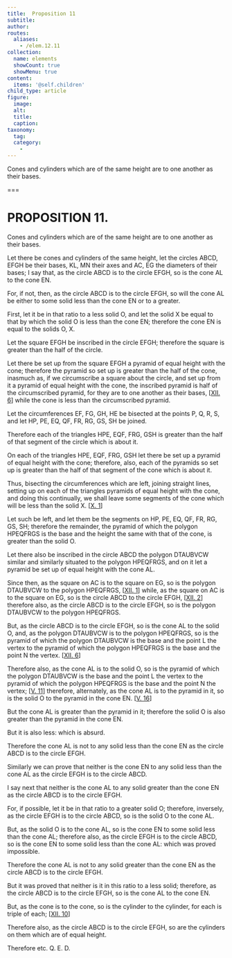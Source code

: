 ```yaml
---
title:  Proposition 11
subtitle: 
author:
routes:
  aliases:
    - /elem.12.11
collection:
  name: elements
  showCount: true
  showMenu: true
content:
  items: '@self.children'
child_type: article
figure:
  image:
  alt:
  title:
  caption:
taxonomy:
  tag:
  category:
    - 
---
```


<p>
       <hi rend="ital">Cones and cylinders which are of the same height are to one another as their bases.</hi>
      </p>

===

<h1>PROPOSITION 11.</h1>
<p>
       <span class="ital">Cones and cylinders which are of the same height are to one another as their bases.</span>
      </p>

<p>Let there be cones and cylinders of the same height, let the circles <span class="ital">ABCD</span>, <span class="ital">EFGH</span> be their bases, <span class="ital">KL</span>, <span class="ital">MN</span> their axes and <span class="ital">AC</span>, <span class="ital">EG</span> the diameters of their bases; I say that, as the circle <span class="ital">ABCD</span> is to the circle <span class="ital">EFGH</span>, so is the cone <span class="ital">AL</span> to the cone <span class="ital">EN</span>. 
      </p>

<p>For, if not, then, as the circle <span class="ital">ABCD</span> is to the circle <span class="ital">EFGH</span>, so will the cone <span class="ital">AL</span> be either to some solid less than the cone <span class="ital">EN</span> or to a greater. </p>

<p>First, let it be in that ratio to a less solid <span class="ital">O</span>, and let the solid <span class="ital">X</span> be equal to that by which the solid <span class="ital">O</span> is less than the cone <span class="ital">EN</span>; therefore the cone <span class="ital">EN</span> is equal to the solids <span class="ital">O</span>, <span class="ital">X</span>. </p>

<p>Let the square <span class="ital">EFGH</span> be inscribed in the circle <span class="ital">EFGH</span>; therefore the square is greater than the half of the circle. </p>

<p>Let there be set up from the square <span class="ital">EFGH</span> a pyramid of equal height with the cone; therefore the pyramid so set up is greater than the half of the cone, inasmuch as, if we circumscribe a square about the circle, and set up from it a pyramid of equal height with the cone, the inscribed pyramid is half of the circumscribed pyramid, for they are to one another as their bases, [<a href="/elem.12.6">XII. 6</a>] while the cone is less than the circumscribed pyramid. <pb n="407"/></p>

<p>Let the circumferences <span class="ital">EF</span>, <span class="ital">FG</span>, <span class="ital">GH</span>, <span class="ital">HE</span> be bisected at the points <span class="ital">P</span>, <span class="ital">Q</span>, <span class="ital">R</span>, <span class="ital">S</span>, and let <span class="ital">HP</span>, <span class="ital">PE</span>, <span class="ital">EQ</span>, <span class="ital">QF</span>, <span class="ital">FR</span>, <span class="ital">RG</span>, <span class="ital">GS</span>, <span class="ital">SH</span> be joined. </p>

<p>Therefore each of the triangles <span class="ital">HPE</span>, <span class="ital">EQF</span>, <span class="ital">FRG</span>, <span class="ital">GSH</span> is greater than the half of that segment of the circle which is about it. </p>

<p>On each of the triangles <span class="ital">HPE</span>, <span class="ital">EQF</span>, <span class="ital">FRG</span>, <span class="ital">GSH</span> let there be set up a pyramid of equal height with the cone; therefore, also, each of the pyramids so set up is greater than the half of that segment of the cone which is about it. </p>

<p>Thus, bisecting the circumferences which are left, joining straight lines, setting up on each of the triangles pyramids of equal height with the cone, and doing this continually, we shall leave some segments of the cone which will be less than the solid <span class="ital">X</span>. [<a href="/elem.10.1">X. 1</a>] </p>

<p>Let such be left, and let them be the segments on <span class="ital">HP</span>, <span class="ital">PE</span>, <span class="ital">EQ</span>, <span class="ital">QF</span>, <span class="ital">FR</span>, <span class="ital">RG</span>, <span class="ital">GS</span>, <span class="ital">SH</span>; therefore the remainder, the pyramid of which the polygon <span class="ital">HPEQFRGS</span> is the base and the height the same with that of the cone, is greater than the solid <span class="ital">O</span>. </p>

<p>Let there also be inscribed in the circle <span class="ital">ABCD</span> the polygon <span class="ital">DTAUBVCW</span> similar and similarly situated to the polygon <span class="ital">HPEQFRGS</span>, and on it let a pyramid be set up of equal height with the cone <span class="ital">AL</span>. </p>

<p>Since then, as the square on <span class="ital">AC</span> is to the square on <span class="ital">EG</span>, so is the polygon <span class="ital">DTAUBVCW</span> to the polygon <span class="ital">HPEQFRGS</span>, [<a href="/elem.12.1">XII. 1</a>] while, as the square on <span class="ital">AC</span> is to the square on <span class="ital">EG</span>, so is the circle <span class="ital">ABCD</span> to the circle <span class="ital">EFGH</span>, [<a href="/elem.12.2">XII. 2</a>] therefore also, as the circle <span class="ital">ABCD</span> is to the circle <span class="ital">EFGH</span>, so is the polygon <span class="ital">DTAUBVCW</span> to the polygon <span class="ital">HPEQFRGS</span>. </p>

<p>But, as the circle <span class="ital">ABCD</span> is to the circle <span class="ital">EFGH</span>, so is the cone <span class="ital">AL</span> to the solid <span class="ital">O</span>, and, as the polygon <span class="ital">DTAUBVCW</span> is to the polygon <span class="ital">HPEQFRGS</span>, so is the pyramid of which the polygon <span class="ital">DTAUBVCW</span> is the base and the point <span class="ital">L</span> the vertex to the pyramid of which the polygon <span class="ital">HPEQFRGS</span> is the base and the point <span class="ital">N</span> the vertex. [<a href="/elem.12.6">XII. 6</a>] <pb n="408"/></p>

<p>Therefore also, as the cone <span class="ital">AL</span> is to the solid <span class="ital">O</span>, so is the pyramid of which the polygon <span class="ital">DTAUBVCW</span> is the base and the point <span class="ital">L</span> the vertex to the pyramid of which the polygon <span class="ital">HPEQFRGS</span> is the base and the point <span class="ital">N</span> the vertex; [<a href="/elem.5.11">V. 11</a>] therefore, alternately, as the cone <span class="ital">AL</span> is to the pyramid in it, so is the solid <span class="ital">O</span> to the pyramid in the cone <span class="ital">EN</span>. [<a href="/elem.5.16">V. 16</a>] </p>

<p>But the cone <span class="ital">AL</span> is greater than the pyramid in it; therefore the solid <span class="ital">O</span> is also greater than the pyramid in the cone <span class="ital">EN</span>. </p>

<p>But it is also less: which is absurd. </p>

<p>Therefore the cone <span class="ital">AL</span> is not to any solid less than the cone <span class="ital">EN</span> as the circle <span class="ital">ABCD</span> is to the circle <span class="ital">EFGH</span>. </p>

<p>Similarly we can prove that neither is the cone <span class="ital">EN</span> to any solid less than the cone <span class="ital">AL</span> as the circle <span class="ital">EFGH</span> is to the circle <span class="ital">ABCD</span>. </p>

<p>I say next that neither is the cone <span class="ital">AL</span> to any solid greater than the cone <span class="ital">EN</span> as the circle <span class="ital">ABCD</span> is to the circle <span class="ital">EFGH</span>. </p>

<p>For, if possible, let it be in that ratio to a greater solid <span class="ital">O</span>; therefore, inversely, as the circle <span class="ital">EFGH</span> is to the circle <span class="ital">ABCD</span>, so is the solid <span class="ital">O</span> to the cone <span class="ital">AL</span>. </p>

<p>But, as the solid <span class="ital">O</span> is to the cone <span class="ital">AL</span>, so is the cone <span class="ital">EN</span> to some solid less than the cone <span class="ital">AL</span>; therefore also, as the circle <span class="ital">EFGH</span> is to the circle <span class="ital">ABCD</span>, so is the cone <span class="ital">EN</span> to some solid less than the cone <span class="ital">AL</span>: which was proved impossible. </p>

<p>Therefore the cone <span class="ital">AL</span> is not to any solid greater than the cone <span class="ital">EN</span> as the circle <span class="ital">ABCD</span> is to the circle <span class="ital">EFGH</span>. </p>

<p>But it was proved that neither is it in this ratio to a less solid; therefore, as the circle <span class="ital">ABCD</span> is to the circle <span class="ital">EFGH</span>, so is the cone <span class="ital">AL</span> to the cone <span class="ital">EN</span>. </p>

<p>But, as the cone is to the cone, so is the cylinder to the cylinder, for each is triple of each; [<a href="/elem.12.10">XII. 10</a>] <pb n="409"/></p>

<p>Therefore also, as the circle <span class="ital">ABCD</span> is to the circle <span class="ital">EFGH</span>, so are the cylinders on them which are of equal height. </p>

<p>Therefore etc. Q. E. D.</p>
